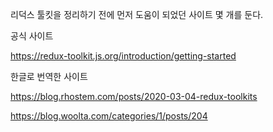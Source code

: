 리덕스 툴킷을 정리하기 전에 먼저 도움이 되었던 사이트 몇 개를 둔다.



공식 사이트

https://redux-toolkit.js.org/introduction/getting-started



한글로 번역한 사이트

https://blog.rhostem.com/posts/2020-03-04-redux-toolkits

https://blog.woolta.com/categories/1/posts/204